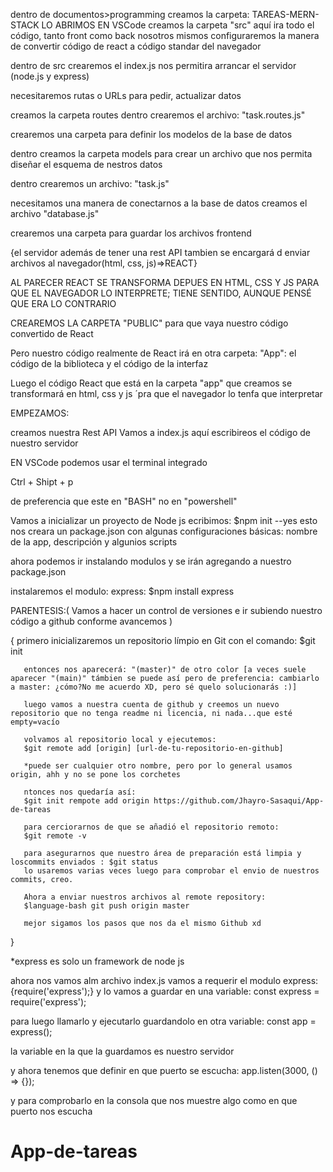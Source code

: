 dentro de documentos>programming
creamos la carpeta: TAREAS-MERN-STACK
LO ABRIMOS EN VSCode
creamos la carpeta "src"
aquí ira todo el código, tanto front como back
nosotros mismos configuraremos la manera de convertir código de react a código standar del navegador

dentro de src crearemos el index.js
nos permitira arrancar el servidor (node.js y express)

necesitaremos rutas o URLs para pedir, actualizar datos

creamos la carpeta routes
dentro crearemos el archivo: "task.routes.js"

crearemos una carpeta para definir los modelos de la base de datos

dentro creamos la carpeta models para crear un archivo que nos permita diseñar el esquema de nestros datos

dentro crearemos un archivo: "task.js"

necesitamos una manera de conectarnos a la base de datos
creamos el archivo "database.js"

crearemos una carpeta para guardar los archivos frontend

{el servidor además de tener una rest API tambien se encargará d enviar archivos al navegador(html, css, js)=>REACT}

AL PARECER REACT SE TRANSFORMA DEPUES EN HTML, CSS Y JS PARA QUE EL NAVEGADOR LO INTERPRETE; TIENE SENTIDO, AUNQUE PENSÉ QUE ERA LO CONTRARIO

 CREAREMOS LA CARPETA "PUBLIC" para que vaya nuestro código convertido de React

 Pero nuestro código realmente de React irá en otra carpeta: "App": el código de la biblioteca y el código de la interfaz

 Luego el código React que está en la carpeta "app" que creamos se transformará en html, css y js ´pra que el navegador lo tenfa que interpretar

  EMPEZAMOS:

  creamos nuestra Rest API
  Vamos a index.js
  aquí escribireos el código de nuestro servidor

  EN VSCode podemos usar el terminal integrado

  Ctrl + Shipt + p

  de preferencia que este en "BASH" no en "powershell"

  Vamos a inicializar un proyecto de Node js
  ecribimos:
  $npm init --yes
  esto nos creara un package.json con algunas configuraciones básicas:
   nombre de la app, descripción y algunios scripts

   ahora podemos ir instalando modulos 
   y se irán agregando a nuestro package.json

   instalaremos el modulo: express:
   $npm install express


   PARENTESIS:(
       Vamos a hacer un control de versiones e ir subiendo nuestro código a github conforme avancemos 
   )

   {
       primero inicializaremos un repositorio límpio en Git con el comando: $git init

       entonces nos aparecerá: "(master)" de otro color [a veces suele aparecer "(main)" támbien se puede así pero de preferencia: cambiarlo a master: ¿cómo?No me acuerdo XD, pero sé quelo solucionarás :)]

       luego vamos a nuestra cuenta de github y creemos un nuevo repositorio que no tenga readme ni licencia, ni nada...que esté empty=vacío

       volvamos al repositorio local y ejecutemos:
       $git remote add [origin] [url-de-tu-repositorio-en-github]

       *puede ser cualquier otro nombre, pero por lo general usamos origin, ahh y no se pone los corchetes

       ntonces nos quedaría así: 
       $git init rempote add origin https://github.com/Jhayro-Sasaqui/App-de-tareas

       para cerciorarnos de que se añadió el repositorio remoto: 
       $git remote -v

       para asegurarnos que nuestro área de preparación está limpia y loscommits enviados : $git status
       lo usaremos varias veces luego para comprobar el envio de nuestros commits, creo.

       Ahora a enviar nuestros archivos al remote repository:
       $language-bash git push origin master

       mejor sigamos los pasos que nos da el mismo Github xd

   }

   *express es solo un framework de node js


ahora nos vamos alm archivo index.js
vamos a requerir el modulo express:
{require('express');}
y lo vamos a guardar en una variable:
const express = require('express');

para luego llamarlo y ejecutarlo guardandolo en otra variable:
const app = express();

la variable en la que la guardamos es nuestro servidor

y ahora tenemos que definir en que puerto se escucha:
app.listen(3000, () => {});

y para comprobarlo en la consola que nos muestre algo como en que puerto nos escucha




# App-de-tareas
